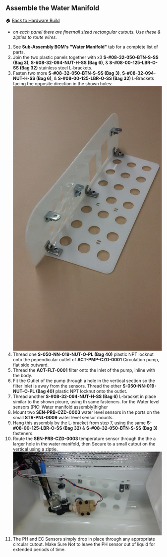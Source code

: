 ## Assemble the Water Manifold
:house: [Back to Hardware Build](https://github.com/SachinPawaskarUNO/mav-openag-foodcomputer2.0/blob/master/docs/HardwareFabrication.md)


* *on each panel there are finernail sized rectangular cutouts. Use these & zipties to route wires.*
1. See **Sub-Assembly BOM's** **"Water Manifold"** tab for a complete list of parts.
2. Join the two plastic panels together with x3 **S-#08-32-050-BTN-S-SS (Bag 3)**, **S-#08-32-094-NUT-H-SS (Bag 6)**, & **S-#08-00-125-LBR-O-SS (Bag 32)** stainless steel L-brackets.
3. Fasten two more **S-#08-32-050-BTN-S-SS (Bag 3)**, **S-#08-32-094-NUT-H-SS (Bag 6)**, & **S-#08-00-125-LBR-O-SS (Bag 32)** L-Brackets facing the opposite direction in the shown holes: ![L-Brackets on the Manifold](Photos/Water_Manifold/water_manifold_plates.jpg)
4. Thread one **S-050-NN-019-NUT-O-PL (Bag 40)** plastic NPT locknut onto the pependicular outlet of **ACT-PMP-CZD-0001** Circulation pump, flat side outward.
5. Thread the **ACT-FLT-0001** filter onto the inlet of the pump, inline with the body.
6. Fit the Outlet of the pump through a hole in the vertical section so the filter inlet is away from the sensors. Thread the other **S-050-NN-019-NUT-O-PL (Bag 40)** plastic NPT locknut onto the outlet.
7. Thread another **S-#08-32-094-NUT-H-SS (Bag 6)** L-bracket in place similar to the shown picure, using th same fasteners. for the Water level sensors [PIC: Water manifold assembly]higher
8. Mount two **SEN-PRB-CZD-0003** water level sensors in the ports on the small **STR-PNL-0009** water level sensor mounts.
9. Hang this assembly by the L-bracket from step 7, using the same **S-#08-00-125-LBR-O-SS (Bag 32)** & **S-#08-32-050-BTN-S-SS (Bag 3)** fasteners.
10. Route the **SEN-PRB-CZD-0003** temperature sensor through the the a larger hole in the water manifold, then Secure to a small cutout on the vertical using a ziptie.![Water Manifold Components Connected](Photos/Water_Manifold/water_manifold_assembled.jpg)
11. The PH and EC Sensors simply drop in place through any appropriate circular cutout. Make Sure Not to leave the PH sensor out of liquid for extended periods of time.
